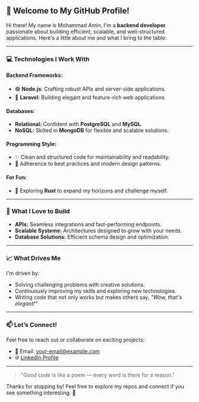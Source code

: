 ## 👋 Welcome to My GitHub Profile!

Hi there! My name is Mohammad Amin, I'm a **backend developer** passionate about building efficient, scalable, and well-structured applications. Here's a little about me and what I bring to the table:

---

### 💻 **Technologies I Work With**

#### **Backend Frameworks:**
- 🟢 **Node.js**: Crafting robust APIs and server-side applications.
- 🌟 **Laravel**: Building elegant and feature-rich web applications.

#### **Databases:**
- **Relational:** Confident with **PostgreSQL** and **MySQL**.
- **NoSQL:** Skilled in **MongoDB** for flexible and scalable solutions.

#### **Programming Style:**
- ✨ Clean and structured code for maintainability and readability.
- 📜 Adherence to best practices and modern design patterns.

#### **For Fun:**
- 🔧 Exploring **Rust** to expand my horizons and challenge myself.

---

### 🌟 **What I Love to Build**
- **APIs:** Seamless integrations and fast-performing endpoints.
- **Scalable Systems:** Architectures designed to grow with your needs.
- **Database Solutions:** Efficient schema design and optimization.

---

### 📈 **What Drives Me**
I'm driven by:
- Solving challenging problems with creative solutions.
- Continuously improving my skills and exploring new technologies.
- Writing code that not only works but makes others say, *"Wow, that's elegant!"*

---

### 📫 **Let’s Connect!**
Feel free to reach out or collaborate on exciting projects:
- 📧 Email: [your-email@example.com](mailto:your-email@example.com)
- 🌐 [LinkedIn Profile](https://www.linkedin.com/in/your-profile)

---

> "Good code is like a poem — every word is there for a reason."

Thanks for stopping by! Feel free to explore my repos and connect if you see something interesting. 🚀
